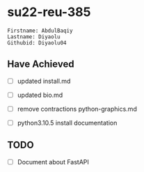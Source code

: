 # su22-reu-385

```
Firstname: AbdulBaqiy
Lastname: Diyaolu
Githubid: Diyaolu04
```
## Have Achieved
- [ ] updated install.md
 
- [ ] updated bio.md
 
- [ ] remove contractions python-graphics.md
 
- [ ] python3.10.5 install documentation
 
 ## TODO
 
 - [ ] Document about FastAPI

